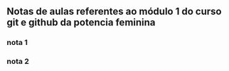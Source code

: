 ## Notas de aulas referentes ao módulo 1 do curso git e github da potencia feminina

### nota 1

### nota 2